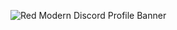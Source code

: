 ![Red Modern Discord Profile Banner](https://github.com/sanjaygodawat0/my-project/assets/126377932/c00e7285-cc7a-420e-8a19-61648fe87ba5)

